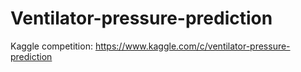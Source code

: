 # Ventilator-pressure-prediction
Kaggle competition: https://www.kaggle.com/c/ventilator-pressure-prediction
